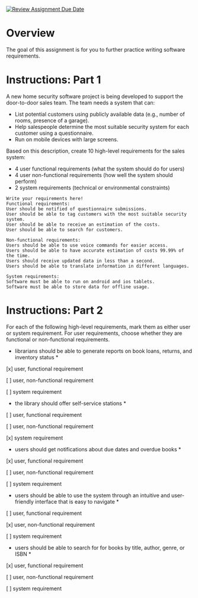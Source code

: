 [![Review Assignment Due Date](https://classroom.github.com/assets/deadline-readme-button-22041afd0340ce965d47ae6ef1cefeee28c7c493a6346c4f15d667ab976d596c.svg)](https://classroom.github.com/a/pLwGwWov)
# Overview 

The goal of this assignment is for you to further practice writing software requirements. 

# Instructions: Part 1 

A new home security software project is being developed to support the door-to-door sales team. The team needs a system that can:

* List potential customers using publicly available data (e.g., number of rooms, presence of a garage).
* Help salespeople determine the most suitable security system for each customer using a questionnaire.
* Run on mobile devices with large screens.

Based on this description, create 10 high-level requirements for the sales system:

* 4 user functional requirements (what the system should do for users)
* 4 user non-functional requirements (how well the system should perform)
* 2 system requirements (technical or environmental constraints)

```
Write your requirements here!
Functional requirements:
User should be notified of questionnaire submissions.
User should be able to tag customers with the most suitable security system.
User should be able to receive an estimation of the costs.
User should be able to search for customers.

Non-functional requirements:
Users should be able to use voice commands for easier access.
Users should be able to have accurate estimation of costs 99.99% of the time.
Users should receive updated data in less than a second.
Users should be able to translate information in different languages.

System requirements:
Software must be able to run on android and ios tablets.
Software must be able to store data for offline usage.
```

# Instructions: Part 2

For each of the following high-level requirements, mark them as either user or system requirement. For user requirements, choose whether they are functional or non-functional requirements.

* librarians should be able to generate reports on book loans, returns, and inventory status *

[x] user, functional requirement

[ ] user, non-functional requirement

[ ] system requirement

* the library should offer self-service stations *

[ ] user, functional requirement

[ ] user, non-functional requirement

[x] system requirement

* users should get notifications about due dates and overdue books *

[x] user, functional requirement

[ ] user, non-functional requirement

[ ] system requirement

* users should be able to use the system through an intuitive and user-friendly interface that is easy to navigate *

[ ] user, functional requirement

[x] user, non-functional requirement

[ ] system requirement

* users should be able to search for for books by title, author, genre, or ISBN *

[x] user, functional requirement

[ ] user, non-functional requirement

[ ] system requirement

